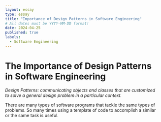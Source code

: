 ```yaml
---
layout: essay
type: essay
title: "Importance of Design Patterns in Software Engineering"
# All dates must be YYYY-MM-DD format!
date: 2024-04-25
published: true
labels:
  - Software Engineering
---
```



# The Importance of Design Patterns in Software Engineering
*Design Patterns: communicating objects and classes that are customized to solve a general design problem in a particular context.*

<p>There are many types of software programs that tackle the same types of problems. So many times using a template of code to accomplish a similar or the same task is useful.</p>


<!-- <img width="400px" class="rounded float-start pe-4" src="../img/IsUnique.jpeg"> -->
